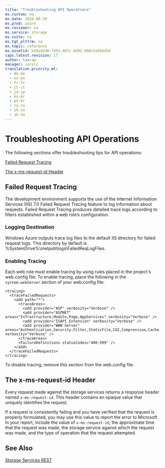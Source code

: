 ```yaml
---
title: "Troubleshooting API Operations"
ms.custom: na
ms.date: 2016-06-29
ms.prod: azure
ms.reviewer: na
ms.service: storage
ms.suite: na
ms.tgt_pltfrm: na
ms.topic: reference
ms.assetid: b20a45d8-7453-487c-b492-69dc5a5b6d2d
caps.latest.revision: 17
author: tamram
manager: carolz
translation.priority.mt: 
  - de-de
  - es-es
  - fr-fr
  - it-it
  - ja-jp
  - ko-kr
  - pt-br
  - ru-ru
  - zh-cn
  - zh-tw
---
```

# Troubleshooting API Operations
The following sections offer troubleshooting tips for API operations:  
  
 [Failed Request Tracing](#Failedrequesttracing)  
  
 [The x-ms-request-id Header](#Thex-ms-request-idheader)  
  
##  <a name="FailedRequestTracing"></a> Failed Request Tracing  
 The development environment supports the use of the Internet Information Services (IIS) 7.0 Failed Request Tracing feature to log information about requests. Failed Request Tracing produces detailed trace logs according to filters established within a web role’s configuration.  
  
### Logging Destination  
 Windows Azure outputs trace log files to the default IIS directory for failed request logs. This directory by default is %SystemDrive%\inetpub\logs\FailedReqLogFiles.  
  
### Enabling Tracing  
 Each web role must enable tracing by using rules placed in the project's web.config file. To enable tracing, place the following in the `system.webServer` section of your web.config file:  
  
```  
<tracing>  
  <traceFailedRequests>  
    <add path="*">  
      <traceAreas>  
        <add provider="ASP" verbosity="Verbose" />  
        <add provider="ASPNET" areas="Infrastructure,Module,Page,AppServices" verbosity="Verbose" />  
        <add provider="ISAPI Extension" verbosity="Verbose" />  
        <add provider="WWW Server" areas="Authentication,Security,Filter,StaticFile,CGI,Compression,Cache,RequestNotifications,Module" verbosity="Verbose" />  
      </traceAreas>  
      <failureDefinitions statusCodes="400-599" />  
    </add>  
  </traceFailedRequests>  
</tracing>  
```  
  
 To disable tracing, remove this section from the web.config file.  
  
##  <a name="Thex-ms-request-idheader"></a> The x-ms-request-id Header  
 Every request made against the storage services returns a response header named `x-ms-request-id`. This header contains an opaque value that uniquely identifies the request.  
  
 If a request is consistently failing and you have verified that the request is properly formulated, you may use this value to report the error to Microsoft. In your report, include the value of `x-ms-request-id`, the approximate time that the request was made, the storage service against which the request was made, and the type of operation that the request attempted.  
  
## See Also  
 [Storage Services REST](../StorageServicesREST/Azure-Storage-Services-REST-API-Reference.md)